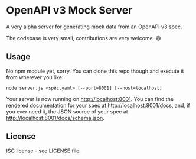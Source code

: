 # OpenAPI v3 Mock Server

A very alpha server for generating mock data from an OpenAPI v3 spec.

The codebase is very small, contributions are very welcome. :smile:

## Usage

No npm module yet, sorry. You can clone this repo though and execute it from wherever you like:

```
node server.js <spec.yaml> [--port=8001] [--host=localhost]
```

Your server is now running on <http://localhost:8001>.
You can find the rendered documentation for your spec at <http://localhost:8001/docs>,
and, if you ever need it, the JSON source of your spec at <http://localhost:8001/docs/schema.json>.

## License

ISC license - see LICENSE file.
